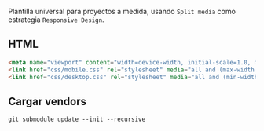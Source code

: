 Plantilla universal para proyectos a medida, usando `Split media` como estrategia `Responsive Design`.

## HTML

``` html
<meta name="viewport" content="width=device-width, initial-scale=1.0, maximum-scale=1.0, user-scalable=no, shrink-to-fit=no">
<link href="css/mobile.css" rel="stylesheet" media="all and (max-width: 600px)">
<link href="css/desktop.css" rel="stylesheet" media="all and (min-width: 600px)">
```

## Cargar vendors

``` shell
git submodule update --init --recursive
```

